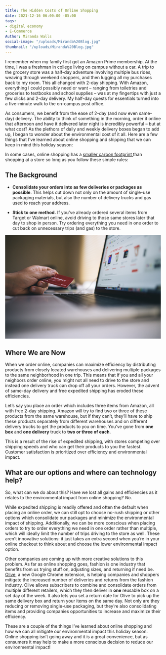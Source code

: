```yaml
---
title: The Hidden Costs of Online Shopping
date: 2021-12-16 06:00:00 -05:00
tags:
- digital economy
- E-Commerce
Author: Miranda Walls
social-image: "/uploads/Miranda%20Blog.jpg"
thumbnail: "/uploads/Miranda%20Blog.jpg"
---
```


I remember when my family first got an Amazon Prime membership. At the time, I was a freshman in college living on campus without a car. A trip to the grocery store was a half-day adventure involving multiple bus rides, weaving through weekend shoppers, and then lugging all my purchases back to my room. This all changed with 2-day shipping. With Amazon, everything I could possibly need or want – ranging from toiletries and groceries to textbooks and school supplies – was at my fingertips with just a few clicks and 2-day delivery. My half-day quests for essentials turned into a five-minute walk to the on-campus post office.

<!--more-->

As consumers, we benefit from the ease of 2-day (and now even same-day) delivery. The ability to think of something in the morning, order it online that afternoon and have it delivered later night is incredibly powerful – but at what cost? As the plethora of daily and weekly delivery boxes began to add up, I began to wonder about the environmental cost of it all. Here are a few things that I’ve learned about online shopping and shipping that we can keep in mind this holiday season:

In some cases, online shopping has a [smaller carbon footprint ](https://www.vox.com/2017/11/17/16670080/environmental-cost-free-two-day-shipping) than shopping at a store so long as you follow these simple rules:

## The Background

* **Consolidate your orders into as few deliveries or packages as possible**. This helps cut down not only on the amount of single-use packaging materials, but also the number of delivery trucks and gas used to reach your address.


* **Stick to one method.** If you’ve already ordered several items from Target or Walmart online, avoid driving to those same stores later that day to shop in person. Try ordering everything you need in one order to cut back on unnecessary trips (and gas) to the store.

![Miranda Blog.jpg](/uploads/Miranda%20Blog.jpg)

## Where We are Now

When we order online, companies can maximize efficiency by distributing products from closely located warehouses and delivering multiple packages to the same neighborhood in one trip. This means that if you and all your neighbors order online, you might not all need to drive to the store and instead one delivery truck can drop off all your orders. However, the advent of same-day delivery and free expedited shipping has eroded these efficiencies.

Let’s say you place an order which includes three items from Amazon, all with free 2-day shipping. Amazon will try to find two or three of these products from the same warehouse, but if they can’t, they’ll have to ship these products separately from different warehouses and on different delivery trucks to get the products to you on time. You’ve gone from **one box** and **one delivery** truck to **two or three of each**.

This is a result of the rise of expedited shipping, with stores competing over shipping speeds and who can get their products to you the fastest. Customer satisfaction is prioritized over efficiency and environmental impact.

## What are our options and where can technology help?

So, what can we do about this? Have we lost all gains and efficiencies as it relates to the environmental impact from online shopping? *No*.

While expedited shipping is readily offered and often the default when placing an online order, we can still opt to choose no-rush shipping or other options which consolidate our packages and minimize the environmental impact of shipping. Additionally, we can be more conscious when placing orders to try to order everything we need in one order rather than multiple, which will ideally limit the number of trips driving to the store as well. These aren’t innovative solutions: it just takes an extra second when you’re in your online checkout to think about and choose the lower environmental impact option.

Other companies are coming up with more creative solutions to this problem. As far as online shopping goes, fashion is one industry that benefits from us trying stuff on, adjusting sizes, and returning if need be. [Olive](https://www.fastcompany.com/90605991/two-day-shipping-is-terrible-for-the-environment-this-startup-wants-to-make-it-a-thing-of-the-past), a new Google Chrome extension, is helping companies and shoppers mitigate the increased number of deliveries and returns from the fashion industry. Olive allows subscribers to combine and consolidate orders from multiple different retailers, which they then deliver in **one** reusable box on a set day of the week. It also lets you set a return date for Olive to pick up the same delivery box and return your items on the same day. Not only are they reducing or removing single-use packaging, but they’re also consolidating items and providing companies opportunities to increase and maximize their efficiency.

These are a couple of the things I’ve learned about online shopping and how we can all mitigate our environmental impact this holiday season. Online shopping isn’t going away and it is a great convenience, but as consumers it may help to make a more conscious decision to reduce our environmental impact!